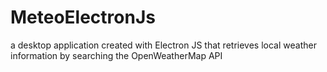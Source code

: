 # MeteoElectronJs
a desktop application created with Electron JS that retrieves local weather information by searching the OpenWeatherMap API

